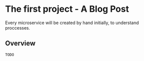 # The first project - A Blog Post

Every microservice will be created by hand initially, to understand proccesses. 

## Overview

    TODO